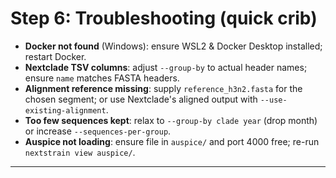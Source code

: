 # Step 6: Troubleshooting (quick crib)

-   **Docker not found** (Windows): ensure WSL2 & Docker Desktop installed; restart Docker.
-   **Nextclade TSV columns**: adjust `--group-by` to actual header names; ensure `name` matches FASTA headers.
-   **Alignment reference missing**: supply `reference_h3n2.fasta` for the chosen segment; or use Nextclade's aligned output with `--use-existing-alignment`.
-   **Too few sequences kept**: relax to `--group-by clade year` (drop month) or increase `--sequences-per-group`.
-   **Auspice not loading**: ensure file in `auspice/` and port 4000 free; re-run `nextstrain view auspice/`.

* * * * *
